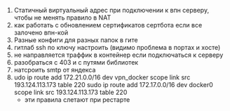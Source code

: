 1. Статичный виртуальный адрес при подключении к впн серверу, чтобы не менять правило в NAT
2. как работать с обновлением сертификатов сертбота если все залочено впн-кой
3. Разные конфиги для разных папок в гите
4. гитлаб ssh по ключу настроить (видимо проблема в портах и хосте)
5. не направляется траффик в контейнер если подключаться к серверу
6. разобраться с 403 и с путями библиотек
7. натсроить smtp от яндекса
8. udo ip route add 172.21.0.0/16 dev vpn_docker scope link src 193.124.113.173 table 220
   sudo ip route add 172.17.0.0/16 dev docker0 scope link src 193.124.113.173 table 220
    - эти правила слетают при рестарте
